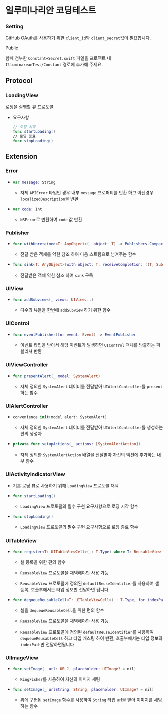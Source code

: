 # 일루미나리안 코딩테스트

### Setting

GitHub OAuth를 사용하기 위한 `client_id`와 `client_secret`값이 필요합니다.

Public 

함께 첨부한 `Constant+Secret.swift` 파일을 프로젝트 내 `IlluminareanTest/Constant` 경로에 추가해 주세요.

## Protocol

### LoadingView

로딩을 실행할 뷰 프로토콜

- 요구사항

  ``` swift
  // 로딩 시작
  func startLoading()
  // 로딩 종료
  func stopLoading()
  ```

## Extension

### Error

- ``` swift
  var message: String 
  ```

  - 자체 `APIError` 타입인 경우 내부  `message`  프로퍼티를 반환 하고 아닌경우 `localizedDescription`을 반환

- ``` swift
  var code: Int
  ```

  -  `NSError`로 변환하여 `code` 값 반환

### Publisher

- ``` swift
  func withUnretained<T: AnyObject>(_ object: T) -> Publishers.CompactMap<Self, (T, Self.Output)>
  ```

  - 전달 받은 객체를 약한 참조 하여 다음 스트림으로 넘겨주는 함수

- ``` swift
  func sink<T: AnyObject>(with object: T, receiveCompletion: ((T, Subscribers.Completion<Self.Failure>) -> Void)? = nil, receiveValue: ((T, Self.Output) -> Void)? = nil) -> AnyCancellable
  ```

  - 전달받은 객체 약한 참조 하여 `sink` 구독

### UIView

- ``` swift
  func addSubviews(_ views: UIView...)
  ```

  - 다수의 뷰들을 한번에 `addSubview` 하기 위한 함수


### UIControl

- ``` swift
  func eventPublisher(for event: Event) -> EventPublisher
  ```

  - 이벤트 타입을 받아서 해당 이벤트가 발생하면 `UIControl` 객체를 방출하는 퍼블리셔 반환

### UIViewController

- ``` swift
  func presentAlert(_ model: SystemAlert)
  ```

  -  자체 정의한 `SystemAlert` 데이터를 전달받아 `UIAlertController`를 `present` 하는 함수

### UIAlertController

- ``` swift
  convenience init(model alert: SystemAlert)
  ```

  - 자체 정의한 `SystemAlert` 데이터를 전달받아 `UIAlertController`를 생성하는 편의 생성자

- ``` swift
  private func setupActions(_ actions: [SystemAlertAction])
  ```

  - 자체 정의한 `SystemAlertAction` 배열을 전달받아 자신의 액션에 추가하는 내부 함수

### UIActivityIndicatorView

- 기본 로딩 뷰로 사용하기 위해 `LoadingView` 프로토콜 채택

- ``` swift
  func startLoading()
  ```

  -  `LoadingView` 프로토콜의 필수 구현 요구사항으로 로딩 시작 함수

- ``` swift
  func stopLoading()
  ```

  - `LoadingView` 프로토콜의 필수 구현 요구사항으로 로딩 종료 함수

### UITableView

- ``` swift
  func register<T: UITableViewCell>(_: T.Type) where T: ReusableView
  ```

  - 셀 등록을 위한 편의 함수

  -  `ReusableView` 프로토콜을 채택해야만 사용 가능

  - `ReusableView` 프로토콜에 정의된 `defaultReuseIdentifier`를 사용하여 셀 등록, 호출부에서는 타입 정보만 전달하면 됩니다

    

- ``` swift
  func dequeueReusableCell<T: UITableViewCell>(_: T.Type, for indexPath: IndexPath) -> T where T: ReusableView
  ```

  - 셀을 `dequeueReusableCell`을 위한 편의 함수

  -  `ReusableView` 프로토콜을 채택해야만 사용 가능

  - `ReusableView` 프로토콜에 정의된 `defaultReuseIdentifier`를 사용하여 `dequeueReusableCell` 하고 타입 캐스팅 하여 반환, 호출부에서는 타입 정보와 `indexPath`만 전달하면됩니다

### UIImageView

- ``` swift
  func setImage(_ url: URL?, placeholder: UIImage? = nil)
  ```

  - `KingFisher`를 사용하여 자신의 이미지 세팅

- ``` swift
  func setImage(_ urlString: String, placeholder: UIImage? = nil)
  ```

  - 위에 구현된 `setImage` 함수를 사용하여 `String` 타입 url을 받아 이미지를 세팅하는 함수

  
